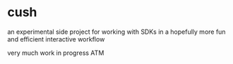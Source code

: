cush
====
an experimental side project for working with SDKs in a hopefully more fun and
efficient interactive workflow

very much work in progress ATM
